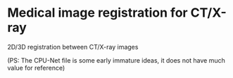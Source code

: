 # Medical image registration for CT/X-ray
2D/3D registration between CT/X-ray images

(PS: The CPU-Net file is some early immature ideas, it does not have much value for reference)
